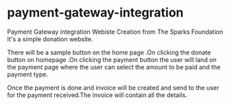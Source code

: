 # payment-gateway-integration
Payment Gateway integration Webiste Creation from The Sparks Foundation
It's a simple donation website.

There will be a sample button on the home page .On clicking the donate button on homepage .On clicking the payment button the user will land on the payment page where the user can select the amount to be paid and the payment type.

Once the payment is done and invoice  will be created and send to the user for the payment received.The invoice will contain all the details.
